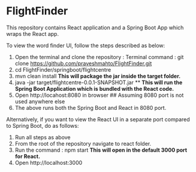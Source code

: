 # FlightFinder

This repository contains React application and a Spring Boot App which wraps the React app.

To view the word finder UI, follow the steps described as below:
1) Open the terminal and clone the repository :
   Terminal command : git clone https://github.com/praveshmahto/FlightFinder.git
2) cd FlightFinder/springboot/flightcentre
3) mvn clean install
      **This will package the jar inside the target folder.**
4) java -jar target/flightcentre-0.0.1-SNAPSHOT.jar **
      **This will run the Spring Boot Application which is bundled with the React code.** 
5) Open http://locahost:8080 in browser  ## Assuming 8080 port is not used anywhere else
6) The above runs both the Spring Boot and React in 8080 port.

Alternatively, if you want to view the React UI in a separate port compared to Spring Boot, do as follows:
1) Run all steps as above
2) From the root of the repository navigate to react folder.
3) Run the command : npm start
   **This will open in the default 3000 port for React.**
4) Open http://localhost:3000 
   

